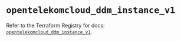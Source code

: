 # `opentelekomcloud_ddm_instance_v1`

Refer to the Terraform Registry for docs: [`opentelekomcloud_ddm_instance_v1`](https://registry.terraform.io/providers/opentelekomcloud/opentelekomcloud/1.36.26/docs/resources/ddm_instance_v1).
